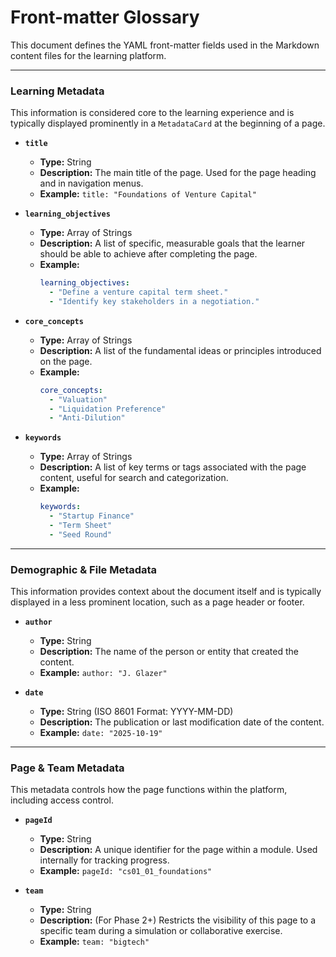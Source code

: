 # Front-matter Glossary

This document defines the YAML front-matter fields used in the Markdown content files for the learning platform.

---

### **Learning Metadata**

This information is considered core to the learning experience and is typically displayed prominently in a `MetadataCard` at the beginning of a page.

*   **`title`**
    *   **Type:** String
    *   **Description:** The main title of the page. Used for the page heading and in navigation menus.
    *   **Example:** `title: "Foundations of Venture Capital"`

*   **`learning_objectives`**
    *   **Type:** Array of Strings
    *   **Description:** A list of specific, measurable goals that the learner should be able to achieve after completing the page.
    *   **Example:**
        ```yaml
        learning_objectives:
          - "Define a venture capital term sheet."
          - "Identify key stakeholders in a negotiation."
        ```

*   **`core_concepts`**
    *   **Type:** Array of Strings
    *   **Description:** A list of the fundamental ideas or principles introduced on the page.
    *   **Example:**
        ```yaml
        core_concepts:
          - "Valuation"
          - "Liquidation Preference"
          - "Anti-Dilution"
        ```

*   **`keywords`**
    *   **Type:** Array of Strings
    *   **Description:** A list of key terms or tags associated with the page content, useful for search and categorization.
    *   **Example:**
        ```yaml
        keywords:
          - "Startup Finance"
          - "Term Sheet"
          - "Seed Round"
        ```

---

### **Demographic & File Metadata**

This information provides context about the document itself and is typically displayed in a less prominent location, such as a page header or footer.

*   **`author`**
    *   **Type:** String
    *   **Description:** The name of the person or entity that created the content.
    *   **Example:** `author: "J. Glazer"`

*   **`date`**
    *   **Type:** String (ISO 8601 Format: YYYY-MM-DD)
    *   **Description:** The publication or last modification date of the content.
    *   **Example:** `date: "2025-10-19"`

---

### **Page & Team Metadata**

This metadata controls how the page functions within the platform, including access control.

*   **`pageId`**
    *   **Type:** String
    *   **Description:** A unique identifier for the page within a module. Used internally for tracking progress.
    *   **Example:** `pageId: "cs01_01_foundations"`

*   **`team`**
    *   **Type:** String
    *   **Description:** (For Phase 2+) Restricts the visibility of this page to a specific team during a simulation or collaborative exercise.
    *   **Example:** `team: "bigtech"`
